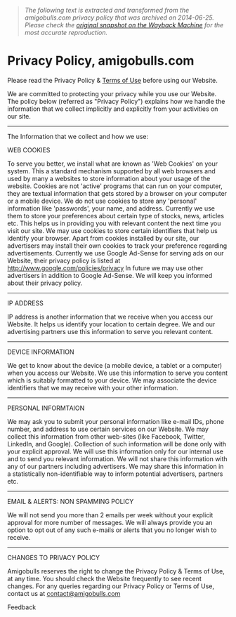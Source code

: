 > *The following text is extracted and transformed from the amigobulls.com privacy policy that was archived on 2014-06-25. Please check the [original snapshot on the Wayback Machine](https://web.archive.org/web/20140625112455id_/http%3A//amigobulls.com/privacy) for the most accurate reproduction.*

# Privacy Policy, amigobulls.com

Please read the Privacy Policy & [Terms of Use](http://amigobulls.com/terms) before using our Website.

We are committed to protecting your privacy while you use our Website. The policy below (referred as "Privacy Policy") explains how we handle the information that we collect implicitly and explicitly from your activities on our site.

* * *

The Information that we collect and how we use:

WEB COOKIES

To serve you better, we install what are known as 'Web Cookies' on your system. This a standard mechanism supported by all web browsers and used by many a websites to store information about your usage of the website. Cookies are not 'active' programs that can run on your computer, they are textual information that gets stored by a browser on your computer or a mobile device. We do not use cookies to store any 'personal' information like 'passwords', your name, and address. Currently we use them to store your preferences about certain type of stocks, news, articles etc. This helps us in providing you with relevant content the next time you visit our site. We may use cookies to store certain identifiers that help us identify your browser. Apart from cookies installed by our site, our advertisers may install their own cookies to track your preference regarding advertisements. Currently we use Google Ad-Sense for serving ads on our Website, their privacy policy is listed at <http://www.google.com/policies/privacy> In future we may use other advertisers in addition to Google Ad-Sense. We will keep you informed about their privacy policy.

* * *

IP ADDRESS

IP address is another information that we receive when you access our Website. It helps us identify your location to certain degree. We and our advertising partners use this information to serve you relevant content.

* * *

DEVICE INFORMATION

We get to know about the device (a mobile device, a tablet or a computer) when you access our Website. We use this information to serve you content which is suitably formatted to your device. We may associate the device identifiers that we may receive with your other information.

* * *

PERSONAL INFORMTAION

We may ask you to submit your personal information like e-mail IDs, phone number, and address to use certain services on our Website. We may collect this information from other web-sites (like Facebook, Twitter, LinkedIn, and Google). Collection of such information will be done only with your explicit approval. We will use this information only for our internal use and to send you relevant information. We will not share this information with any of our partners including advertisers. We may share this information in a statistically non-identifiable way to inform potential advertisers, partners etc.

* * *

EMAIL & ALERTS: NON SPAMMING POLICY

We will not send you more than 2 emails per week without your explicit approval for more number of messages. We will always provide you an option to opt out of any such e-mails or alerts that you no longer wish to receive.

* * *

CHANGES TO PRIVACY POLICY

Amigobulls reserves the right to change the Privacy Policy & Terms of Use, at any time. You should check the Website frequently to see recent changes. For any queries regarding our Privacy Policy or Terms of Use, contact us at [contact@amigobulls.com](mailto:contact@amigobulls.com)

Feedback
